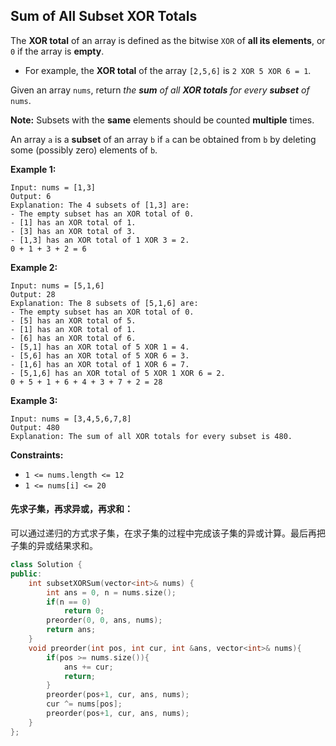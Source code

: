 ## Sum of All Subset XOR Totals

The **XOR total** of an array is defined as the bitwise `XOR` of **all its elements**, or `0` if the array is **empty**.

- For example, the **XOR total** of the array `[2,5,6]` is `2 XOR 5 XOR 6 = 1`.

Given an array `nums`, return *the **sum** of all **XOR totals** for every **subset** of* `nums`. 

**Note:** Subsets with the **same** elements should be counted **multiple** times.

An array `a` is a **subset** of an array `b` if `a` can be obtained from `b` by deleting some (possibly zero) elements of `b`.

**Example 1:**

```
Input: nums = [1,3]
Output: 6
Explanation: The 4 subsets of [1,3] are:
- The empty subset has an XOR total of 0.
- [1] has an XOR total of 1.
- [3] has an XOR total of 3.
- [1,3] has an XOR total of 1 XOR 3 = 2.
0 + 1 + 3 + 2 = 6
```

**Example 2:**

```
Input: nums = [5,1,6]
Output: 28
Explanation: The 8 subsets of [5,1,6] are:
- The empty subset has an XOR total of 0.
- [5] has an XOR total of 5.
- [1] has an XOR total of 1.
- [6] has an XOR total of 6.
- [5,1] has an XOR total of 5 XOR 1 = 4.
- [5,6] has an XOR total of 5 XOR 6 = 3.
- [1,6] has an XOR total of 1 XOR 6 = 7.
- [5,1,6] has an XOR total of 5 XOR 1 XOR 6 = 2.
0 + 5 + 1 + 6 + 4 + 3 + 7 + 2 = 28
```

**Example 3:**

```
Input: nums = [3,4,5,6,7,8]
Output: 480
Explanation: The sum of all XOR totals for every subset is 480.
```

**Constraints:**

- `1 <= nums.length <= 12`
- `1 <= nums[i] <= 20`

#### 先求子集，再求异或，再求和：

​		可以通过递归的方式求子集，在求子集的过程中完成该子集的异或计算。最后再把子集的异或结果求和。

```c++
class Solution {
public:
    int subsetXORSum(vector<int>& nums) {
        int ans = 0, n = nums.size();
        if(n == 0)
            return 0;
        preorder(0, 0, ans, nums);
        return ans;
    }
    void preorder(int pos, int cur, int &ans, vector<int>& nums){
        if(pos >= nums.size()){
            ans += cur;
            return;
        }       
        preorder(pos+1, cur, ans, nums);
        cur ^= nums[pos];
        preorder(pos+1, cur, ans, nums);
    }
};
```

